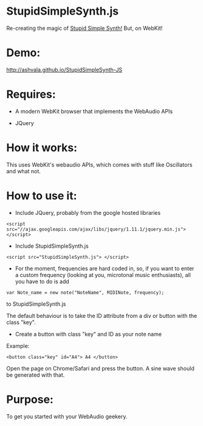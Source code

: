 StupidSimpleSynth.js
====================

Re-creating the magic of [Stupid Simple Synth!](http://github.com/ashvala/stupidsimplesynth) But, on WebKit!


Demo: 
=====================

http://ashvala.github.io/StupidSimpleSynth-JS


Requires: 
=====================

- A modern WebKit browser that implements the WebAudio APIs

- JQuery


How it works:
=====================

This uses WebKit's webaudio APIs, which comes with stuff like Oscillators and what not. 

How to use it:
======================

- Include JQuery, probably from the google hosted libraries
 
```
<script src="//ajax.googleapis.com/ajax/libs/jquery/1.11.1/jquery.min.js"></script>
```

- Include StupidSimpleSynth.js

```
<script src="StupidSimpleSynth.js"> </script>
```

- For the moment, frequencies are hard coded in, so, if you want to enter a custom frequency (looking at you, microtonal music enthusiasts), all you have to do is add 
```
var Note_name = new note("NoteName", MIDINote, frequency);
```
to StupidSimpleSynth.js

The default behaviour is to take the ID attribute from a div or button with the class "key".

- Create a button with class "key" and ID as your note name

Example: 

```
<button class="key" id="A4"> A4 </button> 
```

Open the page on Chrome/Safari and press the button. A sine wave should be generated with that. 

Purpose:
=======================

To get you started with your WebAudio geekery.
